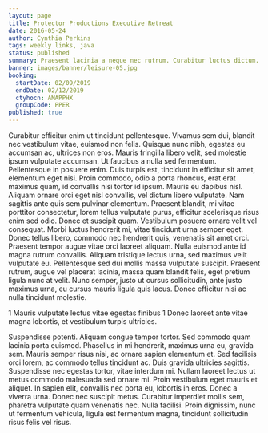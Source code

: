 ```yaml
---
layout: page
title: Protector Productions Executive Retreat
date: 2016-05-24
author: Cynthia Perkins
tags: weekly links, java
status: published
summary: Praesent lacinia a neque nec rutrum. Curabitur luctus dictum.
banner: images/banner/leisure-05.jpg
booking:
  startDate: 02/09/2019
  endDate: 02/12/2019
  ctyhocn: AMAPPHX
  groupCode: PPER
published: true
---
```

Curabitur efficitur enim ut tincidunt pellentesque. Vivamus sem dui, blandit nec vestibulum vitae, euismod non felis. Quisque nunc nibh, egestas eu accumsan ac, ultrices non eros. Mauris fringilla libero velit, sed molestie ipsum vulputate accumsan. Ut faucibus a nulla sed fermentum. Pellentesque in posuere enim. Duis turpis est, tincidunt in efficitur sit amet, elementum eget nisi. Proin commodo, odio a porta rhoncus, erat erat maximus quam, id convallis nisi tortor id ipsum. Mauris eu dapibus nisl. Aliquam ornare orci eget nisl convallis, vel dictum libero vulputate. Nam sagittis ante quis sem pulvinar elementum. Praesent blandit, mi vitae porttitor consectetur, lorem tellus vulputate purus, efficitur scelerisque risus enim sed odio.
Donec et suscipit quam. Vestibulum posuere ornare velit vel consequat. Morbi luctus hendrerit mi, vitae tincidunt urna semper eget. Donec tellus libero, commodo nec hendrerit quis, venenatis sit amet orci. Praesent tempor augue vitae orci laoreet aliquam. Nulla euismod ante id magna rutrum convallis. Aliquam tristique lectus urna, sed maximus velit vulputate eu. Pellentesque sed dui mollis massa vulputate suscipit. Praesent rutrum, augue vel placerat lacinia, massa quam blandit felis, eget pretium ligula nunc at velit. Nunc semper, justo ut cursus sollicitudin, ante justo maximus urna, eu cursus mauris ligula quis lacus. Donec efficitur nisi ac nulla tincidunt molestie.

1 Mauris vulputate lectus vitae egestas finibus
1 Donec laoreet ante vitae magna lobortis, et vestibulum turpis ultricies.

Suspendisse potenti. Aliquam congue tempor tortor. Sed commodo quam lacinia porta euismod. Phasellus in mi hendrerit, maximus urna eu, gravida sem. Mauris semper risus nisi, ac ornare sapien elementum et. Sed facilisis orci lorem, ac commodo tellus tincidunt ac. Duis gravida ultricies sagittis. Suspendisse nec egestas tortor, vitae interdum mi. Nullam laoreet lectus ut metus commodo malesuada sed ornare mi. Proin vestibulum eget mauris et aliquet. In sapien elit, convallis nec porta eu, lobortis in eros. Donec a viverra urna. Donec nec suscipit metus. Curabitur imperdiet mollis sem, pharetra vulputate quam venenatis nec. Nulla facilisi. Proin dignissim, nunc ut fermentum vehicula, ligula est fermentum magna, tincidunt sollicitudin risus felis vel risus.
